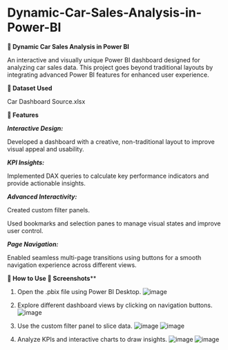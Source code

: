 # Dynamic-Car-Sales-Analysis-in-Power-BI

**🚗 Dynamic Car Sales Analysis in Power BI**

An interactive and visually unique Power BI dashboard designed for analyzing car sales data. This project goes beyond traditional layouts by integrating advanced Power BI features for enhanced user experience.

**📁 Dataset Used**

Car Dashboard Source.xlsx

**🔧 Features**

***Interactive Design:***

Developed a dashboard with a creative, non-traditional layout to improve visual appeal and usability.

***KPI Insights:***

Implemented DAX queries to calculate key performance indicators and provide actionable insights.

***Advanced Interactivity:***


Created custom filter panels.

Used bookmarks and selection panes to manage visual states and improve user control.

***Page Navigation:***

Enabled seamless multi-page transitions using buttons for a smooth navigation experience across different views.

**🚀 How to Use 📸 Screenshots****

1. Open the .pbix file using Power BI Desktop.
![image](https://github.com/user-attachments/assets/476ef302-d016-46d6-ac80-550ebb5285b6)

2. Explore different dashboard views by clicking on navigation buttons.
![image](https://github.com/user-attachments/assets/2a624d3c-9962-4ebe-9dcd-2003715cd8b0)

3. Use the custom filter panel to slice data.
![image](https://github.com/user-attachments/assets/e3ddc541-461f-44af-bf5f-4ae7745f7937)
![image](https://github.com/user-attachments/assets/f94e4521-5c6f-4d24-8f4a-dd57058a0bb3)

4. Analyze KPIs and interactive charts to draw insights.
![image](https://github.com/user-attachments/assets/d22ee943-54ac-4a2d-af00-ad5c8e0d717c)
![image](https://github.com/user-attachments/assets/e25de325-7ce7-4b5e-a776-03fd7ef75e2c)





